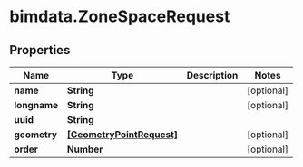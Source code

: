 # bimdata.ZoneSpaceRequest

## Properties

Name | Type | Description | Notes
------------ | ------------- | ------------- | -------------
**name** | **String** |  | [optional] 
**longname** | **String** |  | [optional] 
**uuid** | **String** |  | 
**geometry** | [**[GeometryPointRequest]**](GeometryPointRequest.md) |  | [optional] 
**order** | **Number** |  | [optional] 


